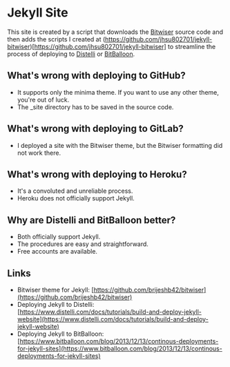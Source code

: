 # Jekyll Site

This site is created by a script that downloads the [Bitwiser](https://github.com/brijeshb42/bitwiser) source code and then adds the scripts I created at (https://github.com/jhsu802701/jekyll-bitwiser)[https://github.com/jhsu802701/jekyll-bitwiser] to streamline the process of deploying to [Distelli](https://www.distelli.com/) or [BitBalloon](https://www.bitballoon.com).

## What's wrong with deploying to GitHub?
* It supports only the minima theme.  If you want to use any other theme, you're out of luck.
* The _site directory has to be saved in the source code.

## What's wrong with deploying to GitLab?
* I deployed a site with the Bitwiser theme, but the Bitwiser formatting did not work there.

## What's wrong with deploying to Heroku?
* It's a convoluted and unreliable process.
* Heroku does not officially support Jekyll.

## Why are Distelli and BitBalloon better?
* Both officially support Jekyll.
* The procedures are easy and straightforward.
* Free accounts are available.

## Links
* Bitwiser theme for Jekyll: [https://github.com/brijeshb42/bitwiser](https://github.com/brijeshb42/bitwiser)
* Deploying Jekyll to Distelli: [https://www.distelli.com/docs/tutorials/build-and-deploy-jekyll-website](https://www.distelli.com/docs/tutorials/build-and-deploy-jekyll-website)
* Deploying Jekyll to BitBalloon: [https://www.bitballoon.com/blog/2013/12/13/continous-deployments-for-jekyll-sites](https://www.bitballoon.com/blog/2013/12/13/continous-deployments-for-jekyll-sites)
